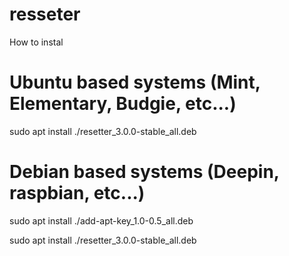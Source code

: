 # resseter

How to instal

# Ubuntu based systems (Mint, Elementary, Budgie, etc...)

sudo apt install ./resetter_3.0.0-stable_all.deb

# Debian based systems (Deepin, raspbian, etc...)

sudo apt install ./add-apt-key_1.0-0.5_all.deb

sudo apt install ./resetter_3.0.0-stable_all.deb
